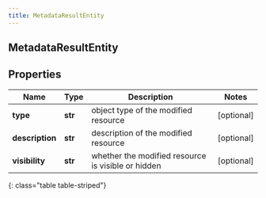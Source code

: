 ```yaml
---
title: MetadataResultEntity
---
```

## MetadataResultEntity

## Properties

|Name | Type | Description | Notes|
|------------ | ------------- | ------------- | -------------|
| **type** | **str** | object type of the modified resource | [optional] |
| **description** | **str** | description of the modified resource | [optional] |
| **visibility** | **str** | whether the modified resource is visible or hidden | [optional] |
{: class="table table-striped"}


